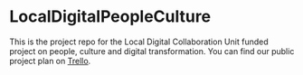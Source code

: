 # LocalDigitalPeopleCulture
This is the project repo for the Local Digital Collaboration Unit funded project on people, culture and digital transformation.
You can find our public project plan on [Trello](https://trello.com/b/y2aLOjS1/localdigitalpeopleculture-project-plan).
